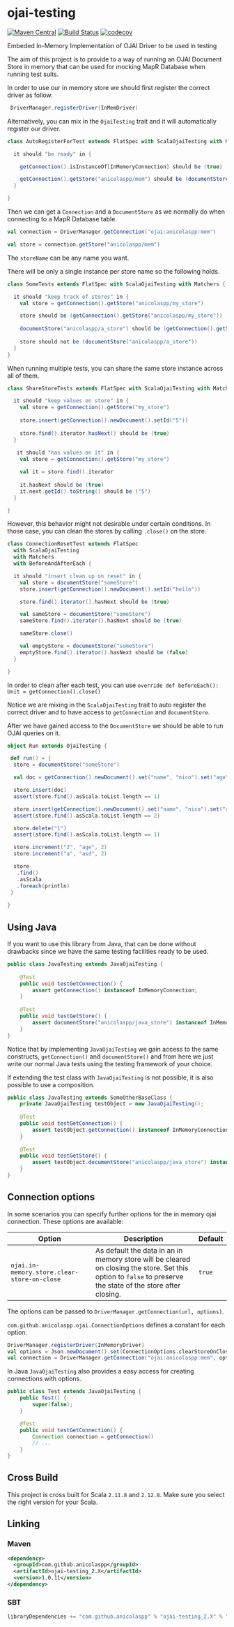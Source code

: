 # ojai-testing
[![Maven Central](https://maven-badges.herokuapp.com/maven-central/com.github.anicolaspp/ojai-testing_2.11/badge.svg)](https://maven-badges.herokuapp.com/maven-central/com.github.anicolaspp/ojai-testing_2.11)
[![Build Status](https://travis-ci.org/anicolaspp/ojai-testing.svg?branch=master)](https://travis-ci.org/anicolaspp/ojai-testing)
[![codecov](https://codecov.io/gh/anicolaspp/ojai-testing/branch/master/graph/badge.svg)](https://codecov.io/gh/anicolaspp/ojai-testing)

Embeded In-Memory Implementation of OJAI Driver to be used in testing

The aim of this project is to provide to a way of running an OJAI Document Store in memory that can be used for mocking 
MapR Database when running test suits.

In order to use our in memory store we should first register the correct driver as follow.

```scala
 DriverManager.registerDriver(InMemDriver)
```

Alternatively, you can mix in the `OjaiTesting` trait and it will automatically register our driver.

```scala
class AutoRegisterForTest extends FlatSpec with ScalaOjaiTesting with Matchers {

  it should "be ready" in {

    getConnection().isInstanceOf[InMemoryConnection] should be (true)

    getConnection().getStore("anicolaspp/mem") should be (documentStore("anicolaspp/mem"))
  }

}
```

Then we can get a `Connection` and a `DocumentStore` as we normally do when connecting to a MapR Database table.

```scala
val connection = DriverManager.getConnection("ojai:anicolaspp:mem")

val store = connection.getStore("anicolaspp/mem")
```
The `storeName` can be any name you want. 

There will be only a single instance per store name so the following holds.

```scala
class SomeTests extends FlatSpec with ScalaOjaiTesting with Matchers {

  it should "keep track of stores" in {
    val store = getConnection().getStore("anicolaspp/my_store")

    store should be (getConnection().getStore("anicolaspp/my_store"))
    
    documentStore("anicolaspp/a_store") should be (getConnection().getStore("anicolaspp/a_store"))
    
    store should not be (documentStore("anicolaspp/a_store"))
  }
}
```
When running multiple tests, you can share the same store instance across all of them. 

```scala
class ShareStoreTests extends FlatSpec with ScalaOjaiTesting with Matchers {

  it should "keep values on store" in {
    val store = getConnection().getStore("my_store")
 
    store.insert(getConnection().newDocument().setId("5"))
    
    store.find().iterator.hasNext() should be (true)
  }
  
   it should "has values on it" in {
    val store = getConnection().getStore("my_store")

    val it = store.find().iterator
    
    it.hasNext should be (true)
    it.next.getId().toString() should be ("5")
  }

}
```

However, this behavior might not desirable under certain conditions. In those case, you can clean the stores by calling `.close()` on the store.

```scala
class ConnectionResetTest extends FlatSpec
  with ScalaOjaiTesting
  with Matchers
  with BeforeAndAfterEach {

  it should "insert clean up on reset" in {
    val store = documentStore("someStore")
    store.insert(getConnection().newDocument().setId("hello"))

    store.find().iterator().hasNext should be (true)

    val sameStore = documentStore("someStore")
    sameStore.find().iterator().hasNext should be (true)

    sameStore.close()

    val emptyStore = documentStore("someStore")
    emptyStore.find().iterator().hasNext should be (false)
  }

}
```

In order to clean after each test, you can use `override def beforeEach(): Unit = getConnection().close()`


Notice we are mixing in the `ScalaOjaiTesting` trait to auto register the correct driver and to have access to 
`getConnection` and `documentStore`.

After we have gained access to the `DocumentStore` we should be able to run OJAI queries on it. 

```scala
object Run extends OjaiTesting {

 def run() = {
  store = documentStore("someStore")

  val doc = getConnection().newDocument().set("name", "nico").set("age", 30).set("_id", "1")

  store.insert(doc)
  assert(store.find().asScala.toList.length == 1)

  store.insert(getConnection().newDocument().set("name", "nico").set("age", 30).set("_id", "2"))
  assert(store.find().asScala.toList.length == 2)

  store.delete("1")
  assert(store.find().asScala.toList.length == 1)

  store.increment("2", "age", 2)
  store.increment("a", "asd", 2)

  store
   .find()
   .asScala
   .foreach(println)
 } 
 
}
```

## Using Java

If you want to use this library from Java, that can be done without drawbacks since we have the same testing facilities ready to be used. 

```java
public class JavaTesting extends JavaOjaiTesting {
    
    @Test
    public void testGetConnection() {
        assert getConnection() instanceof InMemoryConnection;
    }
    
    @Test
    public void testGetStore() {
        assert documentStore("anicolaspp/java_store") instanceof InMemoryStore;
    }
}
```

Notice that by implementing `JavaOjaiTesting` we gain access to the same constructs, `getConnection()` and 
`documentStore()` and from here we just write our normal Java tests using the testing framework of your choice.

If extending the test class with `JavaOjaiTesting` is not possible, it is also possible to use a composition.
```java
public class JavaTesting extends SomeOtherBaseClass {
    private JavaOjaiTesting testObject = new JavaOjaiTesting();
    
    @Test
    public void testGetConnection() {
        assert testObject.getConnection() instanceof InMemoryConnection;
    }
    
    @Test
    public void testGetStore() {
        assert testObject.documentStore("anicolaspp/java_store") instanceof InMemoryStore;
    }
}
```

## Connection options
In some scenarios you can specify further options for the in memory ojai connection. These options are available:

| Option | Description | Default |
| ------ | ----------- | ------- |
| `ojai.in-memory.store.clear-store-on-close` | As default the data in an in memory store will be cleared on closing the store. Set this option to `false` to preserve the state of the store after closing. | `true` |

The options can be passed to `DriverManager.getConnection(url, options)`.

`com.github.anicolaspp.ojai.ConnectionOptions` defines a constant for each option.

```scala
DriverManager.registerDriver(InMemoryDriver)
val options = Json.newDocument().set(ConnectionOptions.clearStoreOnCloseOption, false)
val connection = DriverManager.getConnection("ojai:anicolaspp:mem", options)
```

In Java `JavaOjaiTesting` also provides a easy access for creating connections with options.
```Java
public class Test extends JavaOjaiTesting {
    public Test() {
        super(false);
    }

    @Test
    public void testGetConnection() {
        Connection connection = getConnection()
        // ...
    }
}
```

## Cross Build

This project is cross built for Scala `2.11.8` and `2.12.8`. Make sure you select the right version for your Scala.

## Linking

### Maven

```xml
<dependency>
  <groupId>com.github.anicolaspp</groupId>
  <artifactId>ojai-testing_2.X</artifactId>
  <version>1.0.11</version>
</dependency>
```

### SBT

```sbt
libraryDependencies += "com.github.anicolaspp" % "ojai-testing_2.X" % "1.0.11"
```
